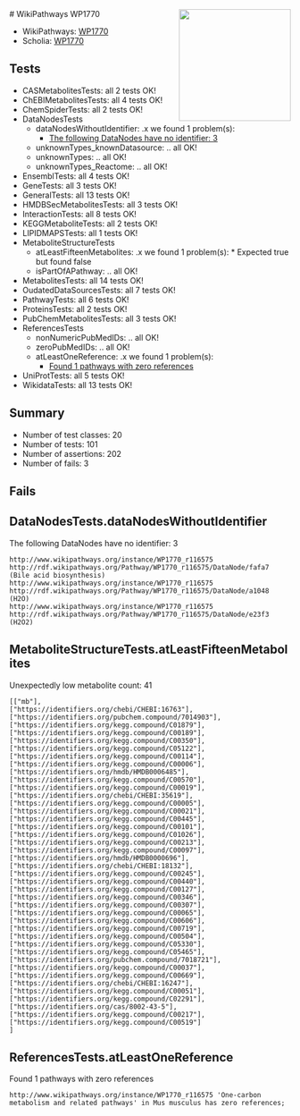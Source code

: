 <img style="float: right; width: 200px" src="https://upload.wikimedia.org/wikipedia/commons/thumb/8/83/Wplogo_with_text_500.png/640px-Wplogo_with_text_500.png" />
# WikiPathways WP1770

* WikiPathways: [WP1770](https://new.wikipathways.org/pathways/WP1770)
* Scholia: [WP1770](https://scholia.toolforge.org/wikipathways/WP1770)
## Tests
* CASMetabolitesTests: all 2 tests OK!
* ChEBIMetabolitesTests: all 4 tests OK!
* ChemSpiderTests: all 2 tests OK!
* DataNodesTests
    * dataNodesWithoutIdentifier: .x we found 1 problem(s):
        * [The following DataNodes have no identifier: 3](#d2d32fa2)
    * unknownTypes_knownDatasource: .. all OK!
    * unknownTypes: .. all OK!
    * unknownTypes_Reactome: .. all OK!
* EnsemblTests: all 4 tests OK!
* GeneTests: all 3 tests OK!
* GeneralTests: all 13 tests OK!
* HMDBSecMetabolitesTests: all 3 tests OK!
* InteractionTests: all 8 tests OK!
* KEGGMetaboliteTests: all 2 tests OK!
* LIPIDMAPSTests: all 1 tests OK!
* MetaboliteStructureTests
    * atLeastFifteenMetabolites: .x we found 1 problem(s):
            * Expected true but found false
    * isPartOfAPathway: .. all OK!
* MetabolitesTests: all 14 tests OK!
* OudatedDataSourcesTests: all 7 tests OK!
* PathwayTests: all 6 tests OK!
* ProteinsTests: all 2 tests OK!
* PubChemMetabolitesTests: all 3 tests OK!
* ReferencesTests
    * nonNumericPubMedIDs: .. all OK!
    * zeroPubMedIDs: .. all OK!
    * atLeastOneReference: .x we found 1 problem(s):
        * [Found 1 pathways with zero references](#35eb778e)
* UniProtTests: all 5 tests OK!
* WikidataTests: all 13 tests OK!


## Summary

* Number of test classes: 20
* Number of tests: 101
* Number of assertions: 202
* Number of fails: 3

## Fails

<a name="d2d32fa2" />

## DataNodesTests.dataNodesWithoutIdentifier

The following DataNodes have no identifier: 3
```
http://www.wikipathways.org/instance/WP1770_r116575 http://rdf.wikipathways.org/Pathway/WP1770_r116575/DataNode/fafa7 (Bile acid biosynthesis)
http://www.wikipathways.org/instance/WP1770_r116575 http://rdf.wikipathways.org/Pathway/WP1770_r116575/DataNode/a1048 (H2O)
http://www.wikipathways.org/instance/WP1770_r116575 http://rdf.wikipathways.org/Pathway/WP1770_r116575/DataNode/e23f3 (H2O2)
```

<a name="3b0f9ec8" />

## MetaboliteStructureTests.atLeastFifteenMetabolites

Unexpectedly low metabolite count: 41

```
[["mb"],
["https://identifiers.org/chebi/CHEBI:16763"],
["https://identifiers.org/pubchem.compound/7014903"],
["https://identifiers.org/kegg.compound/C01879"],
["https://identifiers.org/kegg.compound/C00189"],
["https://identifiers.org/kegg.compound/C00350"],
["https://identifiers.org/kegg.compound/C05122"],
["https://identifiers.org/kegg.compound/C00114"],
["https://identifiers.org/kegg.compound/C00006"],
["https://identifiers.org/hmdb/HMDB0006485"],
["https://identifiers.org/kegg.compound/C00570"],
["https://identifiers.org/kegg.compound/C00019"],
["https://identifiers.org/chebi/CHEBI:35619"],
["https://identifiers.org/kegg.compound/C00005"],
["https://identifiers.org/kegg.compound/C00021"],
["https://identifiers.org/kegg.compound/C00445"],
["https://identifiers.org/kegg.compound/C00101"],
["https://identifiers.org/kegg.compound/C01026"],
["https://identifiers.org/kegg.compound/C00213"],
["https://identifiers.org/kegg.compound/C00097"],
["https://identifiers.org/hmdb/HMDB0000696"],
["https://identifiers.org/chebi/CHEBI:18132"],
["https://identifiers.org/kegg.compound/C00245"],
["https://identifiers.org/kegg.compound/C00440"],
["https://identifiers.org/kegg.compound/C00127"],
["https://identifiers.org/kegg.compound/C00346"],
["https://identifiers.org/kegg.compound/C00307"],
["https://identifiers.org/kegg.compound/C00065"],
["https://identifiers.org/kegg.compound/C00606"],
["https://identifiers.org/kegg.compound/C00719"],
["https://identifiers.org/kegg.compound/C00504"],
["https://identifiers.org/kegg.compound/C05330"],
["https://identifiers.org/kegg.compound/C05465"],
["https://identifiers.org/pubchem.compound/7018721"],
["https://identifiers.org/kegg.compound/C00037"],
["https://identifiers.org/kegg.compound/C00669"],
["https://identifiers.org/chebi/CHEBI:16247"],
["https://identifiers.org/kegg.compound/C00051"],
["https://identifiers.org/kegg.compound/C02291"],
["https://identifiers.org/cas/8002-43-5"],
["https://identifiers.org/kegg.compound/C00217"],
["https://identifiers.org/kegg.compound/C00519"]
]
```

<a name="35eb778e" />

## ReferencesTests.atLeastOneReference

Found 1 pathways with zero references
```
http://www.wikipathways.org/instance/WP1770_r116575 'One-carbon metabolism and related pathways' in Mus musculus has zero references; 
```

